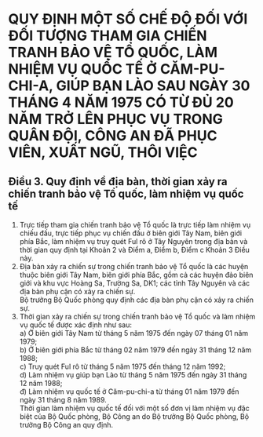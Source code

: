 # QUY ĐỊNH MỘT SỐ CHẾ ĐỘ ĐỐI VỚI ĐỐI TƯỢNG THAM GIA CHIẾN TRANH BẢO VỆ TỔ QUỐC, LÀM NHIỆM VỤ QUỐC TẾ Ở CĂM-PU-CHI-A, GIÚP BẠN LÀO SAU NGÀY 30 THÁNG 4 NĂM 1975 CÓ TỪ ĐỦ 20 NĂM TRỞ LÊN PHỤC VỤ TRONG QUÂN ĐỘI, CÔNG AN ĐÃ PHỤC VIÊN, XUẤT NGŨ, THÔI VIỆC

## Điều 3. Quy định về địa bàn, thời gian xảy ra chiến tranh bảo vệ Tổ quốc, làm nhiệm vụ quốc tế   
1. Trực tiếp tham gia chiến tranh bảo vệ Tổ quốc là trực tiếp làm nhiệm vụ chiếu đấu, trực tiếp phục vụ chiến đấu ở biên giới Tây Nam, biên giới phía Bắc, làm nhiệm vụ truy quét Ful rô ở Tây Nguyên trong địa bàn và thời gian quy định tại Khoản 2 và Điểm a, Điểm b, Điểm c Khoản 3 Điều này.  
2. Địa bàn xảy ra chiến sự trong chiến tranh bảo vệ Tổ quốc là các huyện thuộc biên giới Tây Nam, biên giới phía Bắc, gồm cả các huyện đảo biên giới và khu vực Hoàng Sa, Trường Sa, DK1; các tỉnh Tây Nguyên và các địa bàn phụ cận có xảy ra chiến sự.  
Bộ trưởng Bộ Quốc phòng quy định các địa bàn phụ cận có xảy ra chiến sự.  
3. Thời gian xảy ra chiến sự trong chiến tranh bảo vệ Tổ quốc và làm nhiệm vụ quốc tế được xác định như sau:  
a) Ở biên giới Tây Nam từ tháng 5 năm 1975 đến ngày 07 tháng 01 năm 1979;  
b) Ở biên giới phía Bắc từ tháng 02 năm 1979 đến ngày 31 tháng 12 năm 1988;  
c) Truy quét Ful rô từ tháng 5 năm 1975 đến tháng 12 năm 1992;  
d) Làm nhiệm vụ giúp bạn Lào từ tháng 5 năm 1975 đến ngày 31 tháng 12 năm 1988;  
đ) Làm nhiệm vụ quốc tế ở Căm-pu-chi-a từ tháng 01 năm 1979 đến ngày 31 tháng 8 năm 1989.  
Thời gian làm nhiệm vụ quốc tế đối với một số đơn vị làm nhiệm vụ đặc biệt của Bộ Quốc phòng, Bộ Công an do Bộ trưởng Bộ Quốc phòng, Bộ trưởng Bộ Công an quy định.